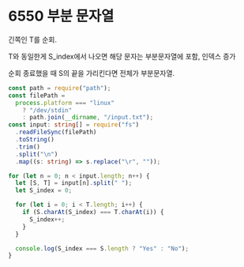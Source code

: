 # 6550 부분 문자열

긴쪽인 T를 순회.

T와 동일한게 S_index에서 나오면 해당 문자는 부분문자열에 포함, 인덱스 증가

순회 종료했을 때 S의 끝을 가리킨다면 전체가 부분문자열.

```typescript
const path = require("path");
const filePath =
  process.platform === "linux"
    ? "/dev/stdin"
    : path.join(__dirname, "/input.txt");
const input: string[] = require("fs")
  .readFileSync(filePath)
  .toString()
  .trim()
  .split("\n")
  .map((s: string) => s.replace("\r", ""));

for (let n = 0; n < input.length; n++) {
  let [S, T] = input[n].split(" ");
  let S_index = 0;

  for (let i = 0; i < T.length; i++) {
    if (S.charAt(S_index) === T.charAt(i)) {
      S_index++;
    }
  }

  console.log(S_index === S.length ? "Yes" : "No");
}
```

